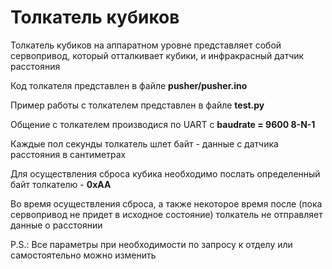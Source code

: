 # Толкатель кубиков

Толкатель кубиков на аппаратном уровне представляет собой 
сервопривод, который отталкивает кубики, и инфракрасный датчик расстояния 

Код толкателя представлен в файле **pusher/pusher.ino**           

Пример работы с толкателем представлен в файле **test.py**    

Общение с толкателем производися по UART с **baudrate = 9600 8-N-1**    

Каждые пол секунды толкатель шлет байт - данные с датчика расстояния в сантиметрах   

Для осуществления сброса кубика необходимо послать определенный байт толкателю - **0xAA**    

Во время осуществления сброса, а также некоторое время после (пока сервопривод не придет в исходное состояние) толкатель не отправляет данные о расстоянии

P.S.: Все параметры при необходимости по запросу к отделу или самостоятельно можно изменить
